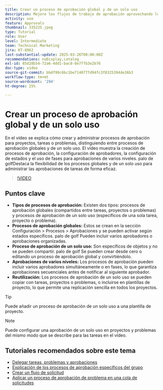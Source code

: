 ```yaml
---
title: Crear un proceso de aprobación global y de un solo uso
description: Mejore los flujos de trabajo de aprobación aprovechando los procesos de aprobación globales y de un solo uso para tareas, proyectos o problemas, implementando aprobaciones por fases de varios niveles y promoviendo la eficacia mediante la reutilización en plantillas de proyecto.
activity: use
feature: Approvals
thumbnail: 335225.jpeg
type: Tutorial
role: User
level: Intermediate
team: Technical Marketing
jira: KT-8962
last-substantial-update: 2025-03-26T00:00:00Z
recommendations: noDisplay,catalog
exl-id: 85d28b54-72a6-4dd1-bac8-8e7ffb3e2b76
doc-type: video
source-git-commit: bbdf99c6bc1be714077fd94fc3f8325394de36b3
workflow-type: tm+mt
source-wordcount: '294'
ht-degree: 25%

---
```


# Crear un proceso de aprobación global y de un solo uso

En el vídeo se explica cómo crear y administrar procesos de aprobación para proyectos, tareas o problemas, distinguiendo entre procesos de aprobación globales y de un solo uso.
El vídeo muestra la creación de procesos de aprobación, la configuración de aprobadores, la configuración de estados y el uso de fases para aprobaciones de varios niveles.
palo de golfDestaca la flexibilidad de los procesos globales y de un solo uso para administrar las aprobaciones de tareas de forma eficaz.

>[!VIDEO](https://video.tv.adobe.com/v/335225/?quality=12&learn=on&enablevpops=1)

## Puntos clave

* **Tipos de procesos de aprobación:** Existen dos tipos: procesos de aprobación globales (compartidos entre tareas, proyectos o problemas) y procesos de aprobación de un solo uso (específicos de una sola tarea, proyecto o problema).
* **Procesos de aprobación globales:** Estos se crean en la sección Configuración > Procesos > Aprobaciones y se pueden activar según estados específicos. palo de golf Pueden incluir varios aprobadores o aprobaciones organizadas.
* **Proceso de aprobación de un solo uso:** Son específicos de objetos y no se pueden compartir. palo de golf Se pueden crear desde cero o editando un proceso de aprobación global y convirtiéndolo.
* **Aprobaciones de varios niveles:** Los procesos de aprobación pueden incluir varios aprobadores simultáneamente o en fases, lo que garantiza aprobaciones secuenciales antes de notificar al siguiente aprobador.
* **Reutilización:** Los procesos de aprobación de un solo uso se pueden copiar con tareas, proyectos o problemas, o incluirse en plantillas de proyecto, lo que permite una replicación sencilla en todos los proyectos.


>[!TIP]
>
>Puede añadir un proceso de aprobación de un solo uso a una plantilla de proyecto.

>[!NOTE]
>
>Puede configurar una aprobación de un solo uso en proyectos y problemas del mismo modo que se describe para las tareas en el vídeo.



## Tutoriales recomendados sobre este tema

* [Delegar tareas, problemas y aprobaciones](/help/manage-work/approval-processes-and-milestone-paths/delegate-approvals.md)
* [Explicación de los procesos de aprobación específicos del grupo](/help/administration-and-setup/approval-processes-and-milestone-paths/group-specific-approval-processes.md)
* [Crear un flujo de solicitud](/help/manage-work/request-queues/create-a-request-flow.md)
* [Aplicar un proceso de aprobación de problema en una cola de solicitudes](/help/manage-work/approval-processes-and-milestone-paths/apply-an-issue-approval-process-in-a-request-queue.md)


